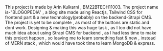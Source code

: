 This project is made by Arin Kulkarni , BM22BTECH11003.
The project name is-"BLOGOPEDIA" , a blog site made using Reactjs, Tailwind CSS for frontend part & a new technology(probably) on the backend-Strapi CMS.
The project is yet to be complete , as most of the buttons are static and dont work. 
Designing & making this was huge task , as I too did not have much idea about using Strapi CMS for backend , as I had less time to make this project happen , so leaving me to learn something fast & new , instead of MERN stack , which would have took time to learn MongoDB & express.
